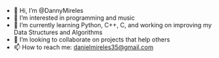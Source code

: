 - 👋 Hi, I’m @DannyMireles
- 👀 I’m interested in programming and music
- 🌱 I’m currently learning Python, C++, C, and working on improving my Data Structures and Algorithms
- 💞️ I’m looking to collaborate on projects that help others
- 📫 How to reach me: danielmireles35@gmail.com
